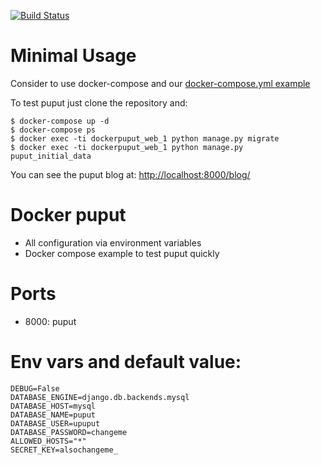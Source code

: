[![Build Status](https://travis-ci.org/APSL/docker-puput.svg?branch=master)](https://travis-ci.org/APSL/docker-puput)

Minimal Usage
================
Consider to use docker-compose and our [docker-compose.yml example](https://github.com/APSL/docker-puput/blob/master/docker-compose.yml)

To test puput just clone the repository and:
```
$ docker-compose up -d
$ docker-compose ps
$ docker exec -ti dockerpuput_web_1 python manage.py migrate
$ docker exec -ti dockerpuput_web_1 python manage.py puput_initial_data
```
You can see the puput blog at:
[http://localhost:8000/blog/](http://localhost:8000/blog/)

Docker puput
========================

* All configuration via environment variables
* Docker compose example to test puput quickly

Ports
=====

* 8000: puput

Env vars and default value:
=========
    DEBUG=False
    DATABASE_ENGINE=django.db.backends.mysql
    DATABASE_HOST=mysql
    DATABASE_NAME=puput
    DATABASE_USER=upuput
    DATABASE_PASSWORD=changeme
    ALLOWED_HOSTS="*"
    SECRET_KEY=alsochangeme_